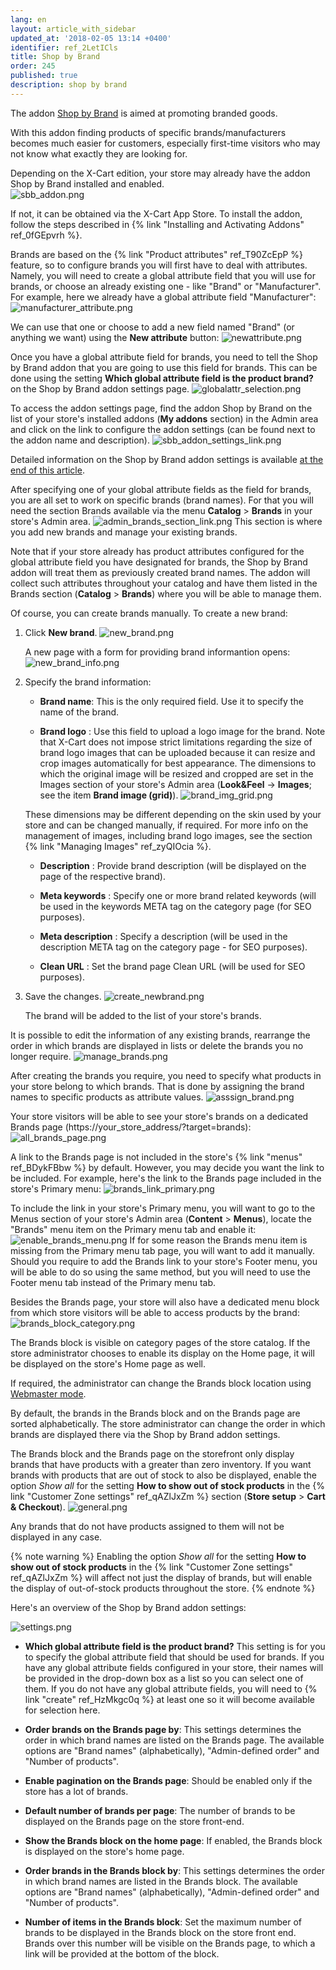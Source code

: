 ```yaml
---
lang: en
layout: article_with_sidebar
updated_at: '2018-02-05 13:14 +0400'
identifier: ref_2LetICls
title: Shop by Brand
order: 245
published: true
description: shop by brand
---
```

The addon [Shop by Brand](https://market.x-cart.com/addons/shop-by-brand.html "Shop by Brand") is aimed at promoting branded goods.

With this addon finding products of specific brands/manufacturers becomes much easier for customers, especially first-time visitors who may not know what exactly they are looking for.

Depending on the X-Cart edition, your store may already have the addon Shop by Brand installed and enabled.  
![sbb_addon.png]({{site.baseurl}}/attachments/ref_2LetICls/sbb_addon.png)

If not, it can be obtained via the X-Cart App Store. To install the addon, follow the steps described in {% link "Installing and Activating Addons" ref_0fGEpvrh %}.

Brands are based on the {% link "Product attributes" ref_T90ZcEpP %} feature, so to configure brands you will first have to deal with attributes. Namely, you will need to create a global attribute field that you will use for brands, or choose an already existing one - like "Brand" or "Manufacturer". For example, here we already have a global attribute field "Manufacturer":
![manufacturer_attribute.png]({{site.baseurl}}/attachments/ref_2LetICls/manufacturer_attribute.png)

We can use that one or choose to add a new field named "Brand" (or anything we want) using the **New attribute** button: 
![newattribute.png]({{site.baseurl}}/attachments/ref_2LetICls/newattribute.png)

Once you have a global attribute field for brands, you need to tell the Shop by Brand addon that you are going to use this field for brands. This can be done using the setting **Which global attribute field is the product brand?** on the Shop by Brand addon settings page. 
![globalattr_selection.png]({{site.baseurl}}/attachments/ref_2LetICls/globalattr_selection.png)

To access the addon settings page, find the addon Shop by Brand on the list of your store's installed addons (**My addons** section) in the Admin area and click on the link to configure the addon settings (can be found next to the addon name and description). 
![sbb_addon_settings_link.png]({{site.baseurl}}/attachments/ref_2LetICls/sbb_addon_settings_link.png)

Detailed information on the Shop by Brand addon settings is available [at the end of this article](#shop-by-brand-settings).

After specifying one of your global attribute fields as the field for brands, you are all set to work on specific brands (brand names). For that you will need the section Brands available via the menu **Catalog** > **Brands** in your store's Admin area.
![admin_brands_section_link.png]({{site.baseurl}}/attachments/ref_2LetICls/admin_brands_section_link.png)
This section is where you add new brands and manage your existing brands.

Note that if your store already has product attributes configured for the global attribute field you have designated for brands, the Shop by Brand addon will treat them as previously created brand names. The addon will collect such attributes throughout your catalog and have them listed in the Brands section (**Catalog** > **Brands**) where you will be able to manage them.   

Of course, you can create brands manually.
To create a new brand:

   1. Click **New brand**. 
      ![new_brand.png]({{site.baseurl}}/attachments/ref_2LetICls/new_brand.png)
      
      A new page with a form for providing brand informantion opens:
      ![new_brand_info.png]({{site.baseurl}}/attachments/ref_2LetICls/new_brand_info.png)

   2. Specify the brand information:
      
      * **Brand name**: This is the only required field. Use it to specify the name of the brand.
      
      * **Brand logo** : Use this field to upload a logo image for the brand. Note that X-Cart does not impose strict limitations regarding the size of brand logo images that can be uploaded because it can resize and crop images automatically for best appearance. The dimensions to which the original image will be resized and cropped are set in the Images section of your store's Admin area (**Look&Feel** -> **Images**; see the item **Brand image (grid)**). 
      ![brand_img_grid.png]({{site.baseurl}}/attachments/ref_2LetICls/brand_img_grid.png)

      These dimensions may be different depending on the skin used by your store and can be changed manually, if required. For more info on the management of images, including brand logo images, see the section {% link "Managing Images" ref_zyQIOcia %}. 
      
      * **Description** : Provide brand description (will be displayed on the page of the respective brand).
      
      * **Meta keywords** : Specify one or more brand related keywords (will be used in the keywords META tag on the category page (for SEO purposes).
      
      * **Meta description** : Specify a description (will be used in the description META tag on the category page - for SEO purposes).
      
      * **Clean URL** : Set the brand page Clean URL (will be used for SEO purposes).

   3. Save the changes.
      ![create_newbrand.png]({{site.baseurl}}/attachments/ref_2LetICls/create_newbrand.png)

      The brand will be added to the list of your store's brands. 
      
It is possible to edit the information of any existing brands, rearrange the order in which brands are displayed in lists or delete the brands you no longer require. 
![manage_brands.png]({{site.baseurl}}/attachments/ref_2LetICls/manage_brands.png)

After creating the brands you require, you need to specify what products in your store belong to which brands. That is done by assigning the brand names to specific products as attribute values.
![asssign_brand.png]({{site.baseurl}}/attachments/ref_2LetICls/asssign_brand.png)

Your store visitors will be able to see your store's brands on a dedicated Brands page (https://your_store_address/?target=brands):
![all_brands_page.png]({{site.baseurl}}/attachments/ref_2LetICls/all_brands_page.png)

A link to the Brands page is not included in the store's {% link "menus" ref_BDykFBbw %} by default. However, you may decide you want the link to be included. For example, here's the link to the Brands page included in the store's Primary menu:
![brands_link_primary.png]({{site.baseurl}}/attachments/ref_2LetICls/brands_link_primary.png)

To include the link in your store's Primary menu, you will want to go to the Menus section of your store's Admin area (**Content** > **Menus**), locate the "Brands" menu item on the Primary menu tab and enable it:
![enable_brands_menu.png]({{site.baseurl}}/attachments/ref_2LetICls/enable_brands_menu.png)
If for some reason the Brands menu item is missing from the Primary menu tab page, you will want to add it manually. 
Should you require to add the Brands link to your store's Footer menu, you will be able to do so using the same method, but you will need to use the Footer menu tab instead of the Primary menu tab.

Besides the Brands page, your store will also have a dedicated menu block from which store visitors will be able to access products by the brand:
![brands_block_category.png]({{site.baseurl}}/attachments/ref_2LetICls/brands_block_category.png)

The Brands block is visible on category pages of the store catalog. If the store administrator chooses to enable its display on the Home page, it will be displayed on the store's Home page as well. 

If required, the administrator can change the Brands block location using [Webmaster mode](https://devs.x-cart.com/webinars_and_video_tutorials/using_webmaster_mode_in_x-cart_5.html). 

By default, the brands in the Brands block and on the Brands page are sorted alphabetically. The store administrator can change the order in which brands are displayed there via the Shop by Brand addon settings. 

The Brands block and the Brands page on the storefront only display brands that have products with a greater than zero inventory. If you want brands with products that are out of stock to also be displayed, enable the option _Show all_ for the setting **How to show out of stock products** in the {% link "Customer Zone settings" ref_qAZlJxZm %} section (**Store setup** > **Cart & Checkout**). 
![general.png]({{site.baseurl}}/attachments/ref_2LetICls/general.png)

Any brands that do not have products assigned to them will not be displayed in any case.

{% note warning %}
Enabling the option _Show all_ for the setting **How to show out of stock products** in the {% link "Customer Zone settings" ref_qAZlJxZm %} will affect not just the display of brands, but will enable the display of out-of-stock products throughout the store.
{% endnote %}

<a id="shop-by-brand-settings"></a>
Here's an overview of the Shop by Brand addon settings:

![settings.png]({{site.baseurl}}/attachments/ref_2LetICls/settings.png)

* **Which global attribute field is the product brand?** This setting is for you to specify the global attribute field that should be used for brands. If you have any global attribute fields configured in your store, their names will be provided in the drop-down box as a list so you can select one of them. If you do not have any global attribute fields, you will need to {% link "create" ref_HzMkgc0q %} at least one so it will become available for selection here. 

* **Order brands on the Brands page by**: This settings determines the order in which brand names are listed on the Brands page. The available options are "Brand names" (alphabetically), "Admin-defined order" and "Number of products". 

* **Enable pagination on the Brands page**: Should be enabled only if the store has a lot of brands. 

* **Default number of brands per page**: The number of brands to be displayed on the Brands page on the store front-end. 

* **Show the Brands block on the home page**: If enabled, the Brands block is displayed on the store's home page. 

* **Order brands in the Brands block by**: This settings determines the order in which brand names are listed in the Brands block. The available options are "Brand names" (alphabetically), "Admin-defined order" and "Number of products". 

* **Number of items in the Brands block**: Set the maximum number of brands to be displayed in the Brands block on the store front end. Brands over this number will be visible on the Brands page, to which a link will be provided at the bottom of the block.




